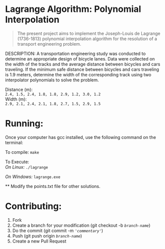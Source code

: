 # Lagrange Algorithm: Polynomial Interpolation
> The present project aims to implement the Joseph-Louis de Lagrange (1736-1813) polynomial interpolation algorithm for the resolution of a transport engineering problem. 

<p>
DESCRIPTION:
A transportation engineering study was conducted to determine an appropriate design of bicycle lanes. Data were collected on the width of the tracks and the average distance between bicycles and cars traveling. If the minimum safe distance between bicycles and cars traveling is 1.9 meters, determine the width of the corresponding track using two interpolator polynomials to solve the problem.
</p> 

Distance (m): <br />
`2.4, 1.5, 2.4, 1.8, 1.8, 2.9, 1.2, 3.0, 1.2`<br /> 
Width (m): <br />
`2.9, 2.1, 2.4, 2.1, 1.8, 2.7, 1.5, 2.9, 1.5`

# Running:
Once your computer has gcc installed, use the following command on the terminal:

To compile: `make`

To Execute:<br />
_On Linux:_ `./lagrange`

_On Windows:_ `lagrange.exe`

** Modify the points.txt file for other solutions.

# Contributing: 
1. Fork 
2. Create a branch for your modification (git checkout -b _`branch-name`_) 
3. Do the commit (git commit -m _`'commentary'`_) 
4. Push (git push origin _`branch-name`_) 
5. Create a new Pull Request 


